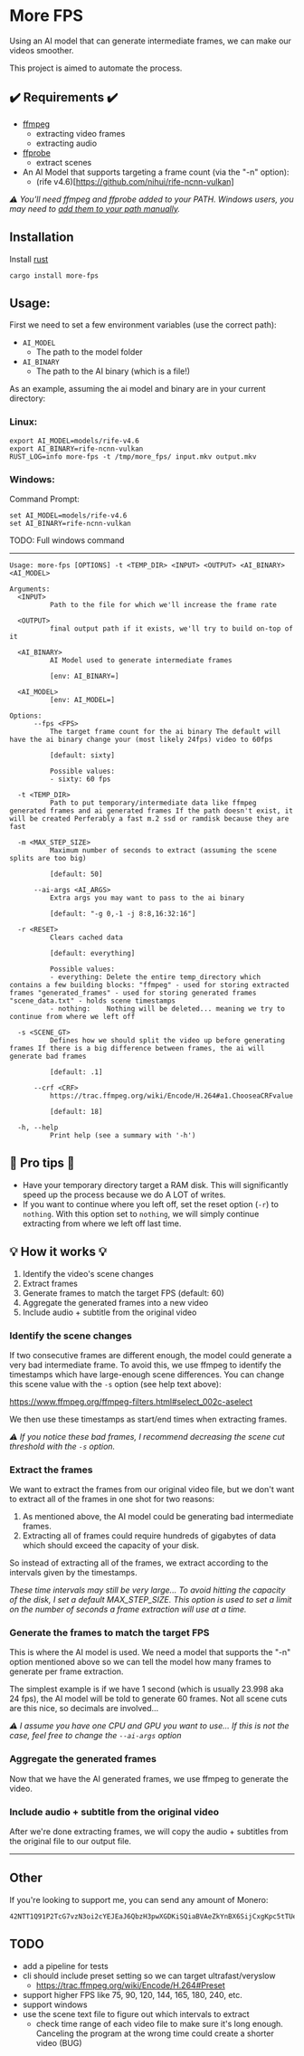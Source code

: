 # More FPS

Using an AI model that can generate intermediate frames, we can make our videos smoother.

This project is aimed to automate the process.

## ✔️ Requirements ✔️

- [ffmpeg](https://ffmpeg.org/download.html)
  - extracting video frames
  - extracting audio
- [ffprobe](https://ffmpeg.org/download.html)
  - extract scenes
- An AI Model that supports targeting a frame count (via the "-n" option):
  - (rife v4.6)[https://github.com/nihui/rife-ncnn-vulkan]

*⚠️ You'll need ffmpeg and ffprobe added to your PATH. Windows users, you may need to [add them to your path manually](https://www.howtogeek.com/118594/how-to-edit-your-system-path-for-easy-command-line-access/).*

## Installation

Install [rust](https://www.rust-lang.org/tools/install)

```
cargo install more-fps
```

## Usage:

First we need to set a few environment variables (use the correct path):
- `AI_MODEL`
  - The path to the model folder
- `AI_BINARY`
  - The path to the AI binary (which is a file!)

As an example, assuming the ai model and binary are in your current directory:

### Linux:
```
export AI_MODEL=models/rife-v4.6
export AI_BINARY=rife-ncnn-vulkan
RUST_LOG=info more-fps -t /tmp/more_fps/ input.mkv output.mkv
```

### Windows:

Command Prompt:
```
set AI_MODEL=models/rife-v4.6
set AI_BINARY=rife-ncnn-vulkan
```

TODO: Full windows command

---

```
Usage: more-fps [OPTIONS] -t <TEMP_DIR> <INPUT> <OUTPUT> <AI_BINARY> <AI_MODEL>

Arguments:
  <INPUT>
          Path to the file for which we'll increase the frame rate

  <OUTPUT>
          final output path if it exists, we'll try to build on-top of it

  <AI_BINARY>
          AI Model used to generate intermediate frames
          
          [env: AI_BINARY=]

  <AI_MODEL>
          [env: AI_MODEL=]

Options:
      --fps <FPS>
          The target frame count for the ai binary The default will have the ai binary change your (most likely 24fps) video to 60fps
          
          [default: sixty]

          Possible values:
          - sixty: 60 fps

  -t <TEMP_DIR>
          Path to put temporary/intermediate data like ffmpeg generated frames and ai generated frames If the path doesn't exist, it will be created Perferably a fast m.2 ssd or ramdisk because they are fast

  -m <MAX_STEP_SIZE>
          Maximum number of seconds to extract (assuming the scene splits are too big)
          
          [default: 50]

      --ai-args <AI_ARGS>
          Extra args you may want to pass to the ai binary
          
          [default: "-g 0,-1 -j 8:8,16:32:16"]

  -r <RESET>
          Clears cached data
          
          [default: everything]

          Possible values:
          - everything: Delete the entire temp_directory which contains a few building blocks: "ffmpeg" - used for storing extracted frames "generated_frames" - used for storing generated frames "scene_data.txt" - holds scene timestamps
          - nothing:    Nothing will be deleted... meaning we try to continue from where we left off

  -s <SCENE_GT>
          Defines how we should split the video up before generating frames If there is a big difference between frames, the ai will generate bad frames
          
          [default: .1]

      --crf <CRF>
          https://trac.ffmpeg.org/wiki/Encode/H.264#a1.ChooseaCRFvalue
          
          [default: 18]

  -h, --help
          Print help (see a summary with '-h')

```

## 🧠 Pro tips 🧠

- Have your temporary directory target a RAM disk. This will significantly speed up the process because we do A LOT of writes.
- If you want to continue where you left off, set the reset option (`-r`) to `nothing`. With this option set to `nothing`, we will simply continue extracting from where we left off last time.

## 💡 How it works 💡

1. Identify the video's scene changes
1. Extract frames
1. Generate frames to match the target FPS (default: 60)
1. Aggregate the generated frames into a new video
1. Include audio + subtitle from the original video

### Identify the scene changes

If two consecutive frames are different enough, the model could generate a very bad intermediate frame. To avoid this, we use ffmpeg to identify the timestamps which have large-enough scene differences. You can change this scene value with the `-s` option (see help text above):

https://www.ffmpeg.org/ffmpeg-filters.html#select_002c-aselect

We then use these timestamps as start/end times when extracting frames.

*⚠️ If you notice these bad frames, I recommend decreasing the scene cut threshold with the `-s` option.*

### Extract the frames

We want to extract the frames from our original video file, but we don't want to extract all of the frames in one shot for two reasons:
1. As mentioned above, the AI model could be generating bad intermediate frames.
1. Extracting all of frames could require hundreds of gigabytes of data which should exceed the capacity of your disk.

So instead of extracting all of the frames, we extract according to the intervals given by the timestamps.

*These time intervals may still be very large... To avoid hitting the capacity of the disk, I set a default MAX_STEP_SIZE. This option is used to set a limit on the number of seconds a frame extraction will use at a time.*

### Generate the frames to match the target FPS

This is where the AI model is used. We need a model that supports the "-n" option mentioned above so we can tell the model how many frames to generate per frame extraction. 

The simplest example is if we have 1 second (which is usually 23.998 aka 24 fps), the AI model will be told to generate 60 frames. Not all scene cuts are this nice, so decimals are involved...

*⚠️ I assume you have one CPU and GPU you want to use... If this is not the case, feel free to change the `--ai-args` option*

### Aggregate the generated frames

Now that we have the AI generated frames, we use ffmpeg to generate the video.

### Include audio + subtitle from the original video

After we're done extracting frames, we will copy the audio + subtitles from the original file to our output file.

---


## Other

If you're looking to support me, you can send any amount of Monero:

```
42NTT1Q91P2TcG7vzN3oi2cYEJEaJ6QbzH3pwXGDKiSQiaBVAeZkYnBX6SijCxgKpc5tTUeVW5AuwDWBNdewZia9AJ5TgLT
```

## TODO
  - add a pipeline for tests
  - cli should include preset setting so we can target ultrafast/veryslow
    - https://trac.ffmpeg.org/wiki/Encode/H.264#Preset
  - support higher FPS like 75, 90, 120, 144, 165, 180, 240, etc.
  - support windows
  - use the scene text file to figure out which intervals to extract
    - check time range of each video file to make sure it's long enough. Canceling the program at the wrong time could create a shorter video (BUG)


